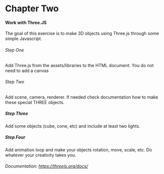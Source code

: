 # Chapter Two
#### Work with Three.JS

The goal of this exercise is to make 3D objects using Three.js through some simple Javascript.    

###### Step One

Add Three.js from the assets/libraries to the HTML document.  You do not need to add a canvas   

###### Step Two

Add scene, camera, renderer.  If needed check documentation how to make these special THREE objects.  

##### Step Three

Add some objects (cube, cone, etc) and include at least two lights.  

##### Step Four

Add animation loop and make your objects rotation, move, scale, etc.  Do whatever your creativity takes you.

###### Documentation: https://threejs.org/docs/
  

 









